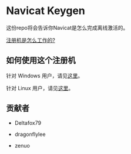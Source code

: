 # Navicat Keygen

这份repo将会告诉你Navicat是怎么完成离线激活的。

[注册机是怎么工作的?](HOW_DOES_IT_WORK.zh-CN.md)

## 如何使用这个注册机

针对 Windows 用户，请见[这里](README_FOR_WINDOWS.zh-CN.md)。

针对 Linux 用户，请见[这里](README_FOR_LINUX.zh-CN.md)。

## 贡献者

* Deltafox79

* dragonflylee

* zenuo

